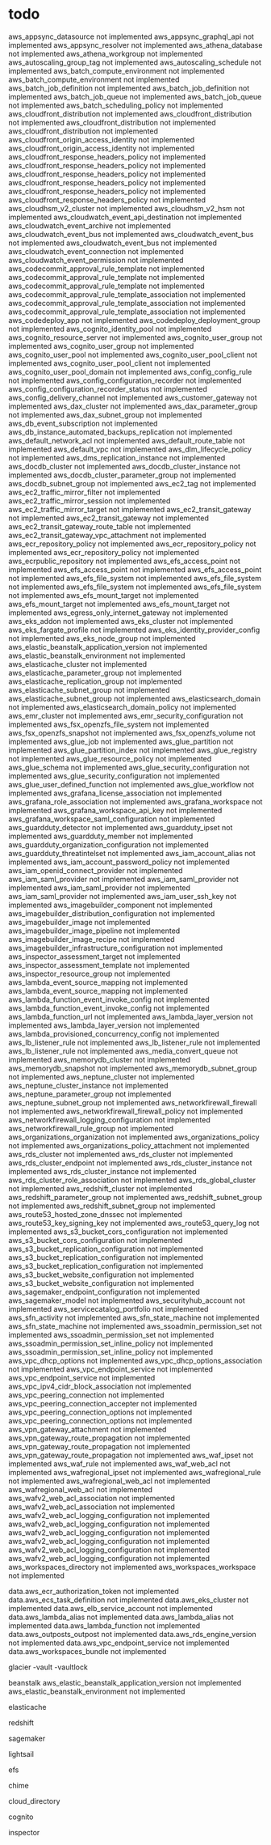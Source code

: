 # todo

aws_appsync_datasource not implemented
aws_appsync_graphql_api not implemented
aws_appsync_resolver not implemented
aws_athena_database not implemented
aws_athena_workgroup not implemented
aws_autoscaling_group_tag not implemented
aws_autoscaling_schedule not implemented
aws_batch_compute_environment not implemented
aws_batch_compute_environment not implemented
aws_batch_job_definition not implemented
aws_batch_job_definition not implemented
aws_batch_job_queue not implemented
aws_batch_job_queue not implemented
aws_batch_scheduling_policy not implemented
aws_cloudfront_distribution not implemented
aws_cloudfront_distribution not implemented
aws_cloudfront_distribution not implemented
aws_cloudfront_distribution not implemented
aws_cloudfront_origin_access_identity not implemented
aws_cloudfront_origin_access_identity not implemented
aws_cloudfront_response_headers_policy not implemented
aws_cloudfront_response_headers_policy not implemented
aws_cloudfront_response_headers_policy not implemented
aws_cloudfront_response_headers_policy not implemented
aws_cloudfront_response_headers_policy not implemented
aws_cloudfront_response_headers_policy not implemented
aws_cloudhsm_v2_cluster not implemented
aws_cloudhsm_v2_hsm not implemented
aws_cloudwatch_event_api_destination not implemented
aws_cloudwatch_event_archive not implemented
aws_cloudwatch_event_bus not implemented
aws_cloudwatch_event_bus not implemented
aws_cloudwatch_event_bus not implemented
aws_cloudwatch_event_connection not implemented
aws_cloudwatch_event_permission not implemented
aws_codecommit_approval_rule_template not implemented
aws_codecommit_approval_rule_template not implemented
aws_codecommit_approval_rule_template not implemented
aws_codecommit_approval_rule_template_association not implemented
aws_codecommit_approval_rule_template_association not implemented
aws_codecommit_approval_rule_template_association not implemented
aws_codedeploy_app not implemented
aws_codedeploy_deployment_group not implemented
aws_cognito_identity_pool not implemented
aws_cognito_resource_server not implemented
aws_cognito_user_group not implemented
aws_cognito_user_group not implemented
aws_cognito_user_pool not implemented
aws_cognito_user_pool_client not implemented
aws_cognito_user_pool_client not implemented
aws_cognito_user_pool_domain not implemented
aws_config_config_rule not implemented
aws_config_configuration_recorder not implemented
aws_config_configuration_recorder_status not implemented
aws_config_delivery_channel not implemented
aws_customer_gateway not implemented
aws_dax_cluster not implemented
aws_dax_parameter_group not implemented
aws_dax_subnet_group not implemented
aws_db_event_subscription not implemented
aws_db_instance_automated_backups_replication not implemented
aws_default_network_acl not implemented
aws_default_route_table not implemented
aws_default_vpc not implemented
aws_dlm_lifecycle_policy not implemented
aws_dms_replication_instance not implemented
aws_docdb_cluster not implemented
aws_docdb_cluster_instance not implemented
aws_docdb_cluster_parameter_group not implemented
aws_docdb_subnet_group not implemented
aws_ec2_tag not implemented
aws_ec2_traffic_mirror_filter not implemented
aws_ec2_traffic_mirror_session not implemented
aws_ec2_traffic_mirror_target not implemented
aws_ec2_transit_gateway not implemented
aws_ec2_transit_gateway not implemented
aws_ec2_transit_gateway_route_table not implemented
aws_ec2_transit_gateway_vpc_attachment not implemented
aws_ecr_repository_policy not implemented
aws_ecr_repository_policy not implemented
aws_ecr_repository_policy not implemented
aws_ecrpublic_repository not implemented
aws_efs_access_point not implemented
aws_efs_access_point not implemented
aws_efs_access_point not implemented
aws_efs_file_system not implemented
aws_efs_file_system not implemented
aws_efs_file_system not implemented
aws_efs_file_system not implemented
aws_efs_mount_target not implemented
aws_efs_mount_target not implemented
aws_efs_mount_target not implemented
aws_egress_only_internet_gateway not implemented
aws_eks_addon not implemented
aws_eks_cluster not implemented
aws_eks_fargate_profile not implemented
aws_eks_identity_provider_config not implemented
aws_eks_node_group not implemented
aws_elastic_beanstalk_application_version not implemented
aws_elastic_beanstalk_environment not implemented
aws_elasticache_cluster not implemented
aws_elasticache_parameter_group not implemented
aws_elasticache_replication_group not implemented
aws_elasticache_subnet_group not implemented
aws_elasticache_subnet_group not implemented
aws_elasticsearch_domain not implemented
aws_elasticsearch_domain_policy not implemented
aws_emr_cluster not implemented
aws_emr_security_configuration not implemented
aws_fsx_openzfs_file_system not implemented
aws_fsx_openzfs_snapshot not implemented
aws_fsx_openzfs_volume not implemented
aws_glue_job not implemented
aws_glue_partition not implemented
aws_glue_partition_index not implemented
aws_glue_registry not implemented
aws_glue_resource_policy not implemented
aws_glue_schema not implemented
aws_glue_security_configuration not implemented
aws_glue_security_configuration not implemented
aws_glue_user_defined_function not implemented
aws_glue_workflow not implemented
aws_grafana_license_association not implemented
aws_grafana_role_association not implemented
aws_grafana_workspace not implemented
aws_grafana_workspace_api_key not implemented
aws_grafana_workspace_saml_configuration not implemented
aws_guardduty_detector not implemented
aws_guardduty_ipset not implemented
aws_guardduty_member not implemented
aws_guardduty_organization_configuration not implemented
aws_guardduty_threatintelset not implemented
aws_iam_account_alias not implemented
aws_iam_account_password_policy not implemented
aws_iam_openid_connect_provider not implemented
aws_iam_saml_provider not implemented
aws_iam_saml_provider not implemented
aws_iam_saml_provider not implemented
aws_iam_saml_provider not implemented
aws_iam_user_ssh_key not implemented
aws_imagebuilder_component not implemented
aws_imagebuilder_distribution_configuration not implemented
aws_imagebuilder_image not implemented
aws_imagebuilder_image_pipeline not implemented
aws_imagebuilder_image_recipe not implemented
aws_imagebuilder_infrastructure_configuration not implemented
aws_inspector_assessment_target not implemented
aws_inspector_assessment_template not implemented
aws_inspector_resource_group not implemented
aws_lambda_event_source_mapping not implemented
aws_lambda_event_source_mapping not implemented
aws_lambda_function_event_invoke_config not implemented
aws_lambda_function_event_invoke_config not implemented
aws_lambda_function_url not implemented
aws_lambda_layer_version not implemented
aws_lambda_layer_version not implemented
aws_lambda_provisioned_concurrency_config not implemented
aws_lb_listener_rule not implemented
aws_lb_listener_rule not implemented
aws_lb_listener_rule not implemented
aws_media_convert_queue not implemented
aws_memorydb_cluster not implemented
aws_memorydb_snapshot not implemented
aws_memorydb_subnet_group not implemented
aws_neptune_cluster not implemented
aws_neptune_cluster_instance not implemented
aws_neptune_parameter_group not implemented
aws_neptune_subnet_group not implemented
aws_networkfirewall_firewall not implemented
aws_networkfirewall_firewall_policy not implemented
aws_networkfirewall_logging_configuration not implemented
aws_networkfirewall_rule_group not implemented
aws_organizations_organization not implemented
aws_organizations_policy not implemented
aws_organizations_policy_attachment not implemented
aws_rds_cluster not implemented
aws_rds_cluster not implemented
aws_rds_cluster_endpoint not implemented
aws_rds_cluster_instance not implemented
aws_rds_cluster_instance not implemented
aws_rds_cluster_role_association not implemented
aws_rds_global_cluster not implemented
aws_redshift_cluster not implemented
aws_redshift_parameter_group not implemented
aws_redshift_subnet_group not implemented
aws_redshift_subnet_group not implemented
aws_route53_hosted_zone_dnssec not implemented
aws_route53_key_signing_key not implemented
aws_route53_query_log not implemented
aws_s3_bucket_cors_configuration not implemented
aws_s3_bucket_cors_configuration not implemented
aws_s3_bucket_replication_configuration not implemented
aws_s3_bucket_replication_configuration not implemented
aws_s3_bucket_replication_configuration not implemented
aws_s3_bucket_website_configuration not implemented
aws_s3_bucket_website_configuration not implemented
aws_sagemaker_endpoint_configuration not implemented
aws_sagemaker_model not implemented
aws_securityhub_account not implemented
aws_servicecatalog_portfolio not implemented
aws_sfn_activity not implemented
aws_sfn_state_machine not implemented
aws_sfn_state_machine not implemented
aws_ssoadmin_permission_set not implemented
aws_ssoadmin_permission_set not implemented
aws_ssoadmin_permission_set_inline_policy not implemented
aws_ssoadmin_permission_set_inline_policy not implemented
aws_vpc_dhcp_options not implemented
aws_vpc_dhcp_options_association not implemented
aws_vpc_endpoint_service not implemented
aws_vpc_endpoint_service not implemented
aws_vpc_ipv4_cidr_block_association not implemented
aws_vpc_peering_connection not implemented
aws_vpc_peering_connection_accepter not implemented
aws_vpc_peering_connection_options not implemented
aws_vpc_peering_connection_options not implemented
aws_vpn_gateway_attachment not implemented
aws_vpn_gateway_route_propagation not implemented
aws_vpn_gateway_route_propagation not implemented
aws_vpn_gateway_route_propagation not implemented
aws_waf_ipset not implemented
aws_waf_rule not implemented
aws_waf_web_acl not implemented
aws_wafregional_ipset not implemented
aws_wafregional_rule not implemented
aws_wafregional_web_acl not implemented
aws_wafregional_web_acl not implemented
aws_wafv2_web_acl_association not implemented
aws_wafv2_web_acl_association not implemented
aws_wafv2_web_acl_logging_configuration not implemented
aws_wafv2_web_acl_logging_configuration not implemented
aws_wafv2_web_acl_logging_configuration not implemented
aws_wafv2_web_acl_logging_configuration not implemented
aws_wafv2_web_acl_logging_configuration not implemented
aws_wafv2_web_acl_logging_configuration not implemented
aws_workspaces_directory not implemented
aws_workspaces_workspace not implemented

data.aws_ecr_authorization_token not implemented
data.aws_ecs_task_definition not implemented
data.aws_eks_cluster not implemented
data.aws_elb_service_account not implemented
data.aws_lambda_alias not implemented
data.aws_lambda_alias not implemented
data.aws_lambda_function not implemented
data.aws_outposts_outpost not implemented
data.aws_rds_engine_version not implemented
data.aws_vpc_endpoint_service not implemented
data.aws_workspaces_bundle not implemented

glacier
-vault
-vaultlock

beanstalk
aws_elastic_beanstalk_application_version not implemented
aws_elastic_beanstalk_environment not implemented

elasticache

redshift

sagemaker

lightsail

efs

chime

cloud_directory

cognito

inspector
